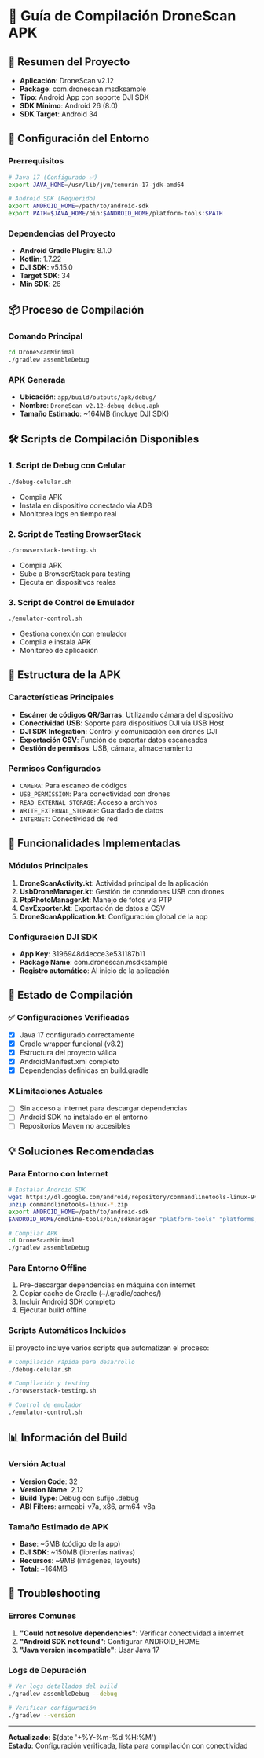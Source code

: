 # 📱 Guía de Compilación DroneScan APK

## 🎯 Resumen del Proyecto
- **Aplicación**: DroneScan v2.12
- **Package**: com.dronescan.msdksample
- **Tipo**: Android App con soporte DJI SDK
- **SDK Mínimo**: Android 26 (8.0)
- **SDK Target**: Android 34

## 🔧 Configuración del Entorno

### Prerrequisitos
```bash
# Java 17 (Configurado ✅)
export JAVA_HOME=/usr/lib/jvm/temurin-17-jdk-amd64

# Android SDK (Requerido)
export ANDROID_HOME=/path/to/android-sdk
export PATH=$JAVA_HOME/bin:$ANDROID_HOME/platform-tools:$PATH
```

### Dependencias del Proyecto
- **Android Gradle Plugin**: 8.1.0
- **Kotlin**: 1.7.22
- **DJI SDK**: v5.15.0
- **Target SDK**: 34
- **Min SDK**: 26

## 📦 Proceso de Compilación

### Comando Principal
```bash
cd DroneScanMinimal
./gradlew assembleDebug
```

### APK Generada
- **Ubicación**: `app/build/outputs/apk/debug/`
- **Nombre**: `DroneScan_v2.12-debug_debug.apk`
- **Tamaño Estimado**: ~164MB (incluye DJI SDK)

## 🛠️ Scripts de Compilación Disponibles

### 1. Script de Debug con Celular
```bash
./debug-celular.sh
```
- Compila APK
- Instala en dispositivo conectado via ADB
- Monitorea logs en tiempo real

### 2. Script de Testing BrowserStack
```bash
./browserstack-testing.sh
```
- Compila APK
- Sube a BrowserStack para testing
- Ejecuta en dispositivos reales

### 3. Script de Control de Emulador
```bash
./emulator-control.sh
```
- Gestiona conexión con emulador
- Compila e instala APK
- Monitoreo de aplicación

## 📱 Estructura de la APK

### Características Principales
- **Escáner de códigos QR/Barras**: Utilizando cámara del dispositivo
- **Conectividad USB**: Soporte para dispositivos DJI vía USB Host
- **DJI SDK Integration**: Control y comunicación con drones DJI
- **Exportación CSV**: Función de exportar datos escaneados
- **Gestión de permisos**: USB, cámara, almacenamiento

### Permisos Configurados
- `CAMERA`: Para escaneo de códigos
- `USB_PERMISSION`: Para conectividad con drones
- `READ_EXTERNAL_STORAGE`: Acceso a archivos
- `WRITE_EXTERNAL_STORAGE`: Guardado de datos
- `INTERNET`: Conectividad de red

## 🎯 Funcionalidades Implementadas

### Módulos Principales
1. **DroneScanActivity.kt**: Actividad principal de la aplicación
2. **UsbDroneManager.kt**: Gestión de conexiones USB con drones
3. **PtpPhotoManager.kt**: Manejo de fotos via PTP
4. **CsvExporter.kt**: Exportación de datos a CSV
5. **DroneScanApplication.kt**: Configuración global de la app

### Configuración DJI SDK
- **App Key**: 3196948d4ecce3e531187b11
- **Package Name**: com.dronescan.msdksample
- **Registro automático**: Al inicio de la aplicación

## 🚀 Estado de Compilación

### ✅ Configuraciones Verificadas
- [x] Java 17 configurado correctamente
- [x] Gradle wrapper funcional (v8.2)
- [x] Estructura del proyecto válida
- [x] AndroidManifest.xml completo
- [x] Dependencias definidas en build.gradle

### ❌ Limitaciones Actuales
- [ ] Sin acceso a internet para descargar dependencias
- [ ] Android SDK no instalado en el entorno
- [ ] Repositorios Maven no accesibles

## 💡 Soluciones Recomendadas

### Para Entorno con Internet
```bash
# Instalar Android SDK
wget https://dl.google.com/android/repository/commandlinetools-linux-9477386_latest.zip
unzip commandlinetools-linux-*.zip
export ANDROID_HOME=/path/to/android-sdk
$ANDROID_HOME/cmdline-tools/bin/sdkmanager "platform-tools" "platforms;android-34"

# Compilar APK
cd DroneScanMinimal
./gradlew assembleDebug
```

### Para Entorno Offline
1. Pre-descargar dependencias en máquina con internet
2. Copiar cache de Gradle (~/.gradle/caches/)
3. Incluir Android SDK completo
4. Ejecutar build offline

### Scripts Automáticos Incluidos
El proyecto incluye varios scripts que automatizan el proceso:

```bash
# Compilación rápida para desarrollo
./debug-celular.sh

# Compilación y testing
./browserstack-testing.sh

# Control de emulador
./emulator-control.sh
```

## 📊 Información del Build

### Versión Actual
- **Version Code**: 32
- **Version Name**: 2.12
- **Build Type**: Debug con sufijo .debug
- **ABI Filters**: armeabi-v7a, x86, arm64-v8a

### Tamaño Estimado de APK
- **Base**: ~5MB (código de la app)
- **DJI SDK**: ~150MB (librerías nativas)
- **Recursos**: ~9MB (imágenes, layouts)
- **Total**: ~164MB

## 🔧 Troubleshooting

### Errores Comunes
1. **"Could not resolve dependencies"**: Verificar conectividad a internet
2. **"Android SDK not found"**: Configurar ANDROID_HOME
3. **"Java version incompatible"**: Usar Java 17

### Logs de Depuración
```bash
# Ver logs detallados del build
./gradlew assembleDebug --debug

# Verificar configuración
./gradlew --version
```

---

**Actualizado**: $(date '+%Y-%m-%d %H:%M')  
**Estado**: Configuración verificada, lista para compilación con conectividad
